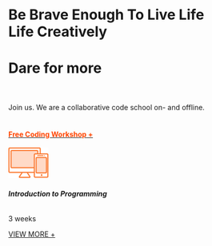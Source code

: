   <br><br><br><br><br><br><br>
                <h1>
                    <div class="be">Be Brave Enough To Live Life</div>
                    <div class="bo">Life Creatively</div>
                </h1>
                    <h1> Dare for more</h1>
                <br><br>
                Join us. We are a collaborative code school on- and offline.
                <br><br>
                <a href="#">
                    <h4 style="color: orangered;">Free Coding Workshop +</h4>
                </a>
                       <div class="iconbox-21">
                    <img src="img/designStudio2-icon01.png" alt="icon1">
                    <br> <h6 class="title"><strong>Introduction to Programming</strong></h6>
                    <p>3 weeks</p>
                    <p> <a href="#">VIEW MORE +</a></p>
                </div>